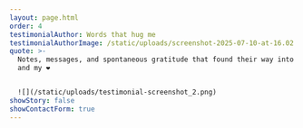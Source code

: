 ```yaml
---
layout: page.html
order: 4
testimonialAuthor: Words that hug me
testimonialAuthorImage: /static/uploads/screenshot-2025-07-10-at-16.02.53.png
quote: >-
  Notes, messages, and spontaneous gratitude that found their way into my inbox
  and my ❤️


  ![](/static/uploads/testimonial-screenshot_2.png)
showStory: false
showContactForm: true
---
```

